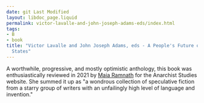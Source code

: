 ```yaml
---
date: git Last Modified
layout: libdoc_page.liquid
permalink: victor-lavalle-and-john-joseph-adams-eds/index.html
tags:
- B
- book
title: "Victor Lavalle and John Joseph Adams, eds - A People's Future of the United
  States"
---
```


A worthwhile, progressive, and mostly optimistic anthology, this book was enthusiastically reviewed in 2021 by <a href="https://anarchiststudies.org/envisioning-futures-a-review-essay-by-maia-ramnath/">Maia Ramnath</a> for the Anarchist Studies website. She summed it up as "a wondrous collection of speculative fiction from a starry group of writers with an unfailingly high level of language and invention."
